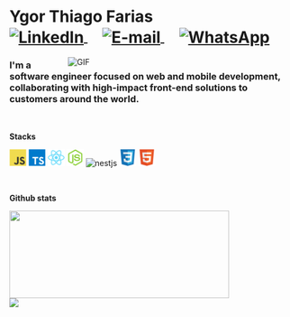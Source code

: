 <div >
 <h1>
   Ygor Thiago Farias
  <br />
  <a href="https://linkedin.com/in/ygorthiago" target="_blank">
    <img align="center" src="https://i.ibb.co/HHvw15g/linkedin-icon.png" alt="LinkedIn" height="20" width="20" />   
  </a>&nbsp;&nbsp;&nbsp;
  <a href="mailto:ygorthiagof@gmail.com" target="_blank">
    <img align="center" src="https://i.ibb.co/6DVQrFW/gmail-icon.png" alt="E-mail" height="20" width="20" />
  </a>&nbsp;&nbsp;&nbsp;
   <a href="https://api.whatsapp.com/send?phone=557191381383&lang=en" target="_blank">
    <img align="center" src="https://cdn-icons-png.flaticon.com/512/733/733585.png" alt="WhatsApp" height="20" width="20" />
  </a>

 </h1>


</div>


  <img align="right" alt="GIF" src="https://i.ibb.co/94gG3Jg/1616084522477.gif" width="400"/>  
  
  ### I'm a software engineer focused on web and mobile development, collaborating with high-impact front-end solutions to customers around the world.

<br />

**Stacks** 
<p align="left">
<img src="https://raw.githubusercontent.com/devicons/devicon/master/icons/javascript/javascript-original.svg" alt="javascript" width="30" height="30"/>
<img src="https://raw.githubusercontent.com/devicons/devicon/master/icons/typescript/typescript-original.svg" alt="typescript" width="30" height="30"/>
<img src="https://raw.githubusercontent.com/devicons/devicon/master/icons/react/react-original.svg" alt="react" width="30" height="30"/>
<img src="https://raw.githubusercontent.com/devicons/devicon/master/icons/nodejs/nodejs-original.svg" alt="nodejs" width="30" height="30"/>
<img src="https://i.ibb.co/ctcXZyK/nestjs-logo-icon-169927.png" alt="nestjs"  width="60" height="30"/>
<img src="https://raw.githubusercontent.com/devicons/devicon/master/icons/css3/css3-original.svg" alt="css3"  width="30" height="30"/>
<img src="https://raw.githubusercontent.com/devicons/devicon/master/icons/html5/html5-original.svg" alt="html5"  width="30" height="30"/> 
 
</p>

<br />

 **Github stats**
  
  <img align="left" src="https://github-readme-stats.vercel.app/api/top-langs/?username=ygorthiago&layout=compact&theme=dark" width="390px" height="155px"/> 
  
  <img align="left" src="https://github-readme-stats.vercel.app/api?username=ygorthiago&show_icons=true&theme=dark&count_private=true" width="390px"/>

